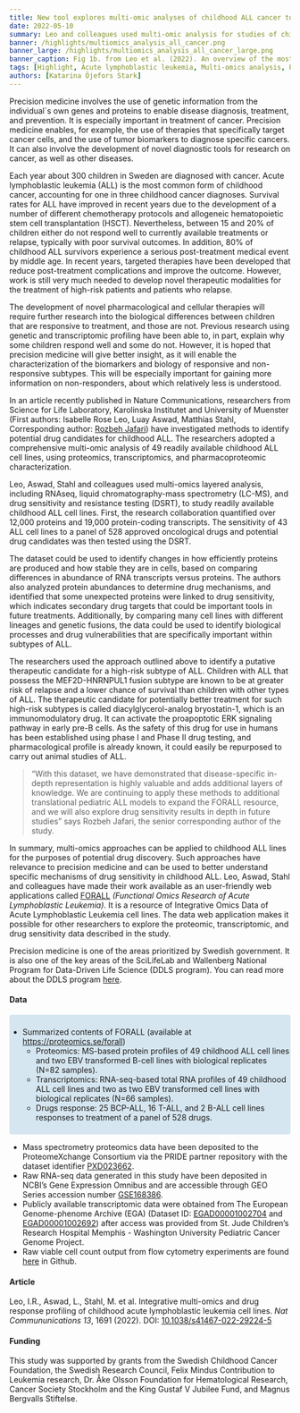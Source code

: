 ```yaml
---
title: New tool explores multi-omic analyses of childhood ALL cancer to identify putative drug candidates
date: 2022-05-10
summary: Leo and colleagues used multi-omic analysis for studies of childhood Acute lymphoblastic leukemia ( ALL) . New tool for improving childhood ALL cancer treatment developed and shared.
banner: /highlights/multiomics_analysis_all_cancer.png
banner_large: /highlights/multiomics_analysis_all_cancer_large.png
banner_caption: Fig 1b. from Leo et al. (2022). An overview of the most prominent molecular features of the 51 cell lines in this panel. BM bone marrow, PB peripheral blood, PE peripheral effusion, DSRT drug sensitivity and resistance testing.
tags: [Highlight, Acute lymphoblastic leukemia, Multi-omics analysis, Precision medicine, Cancer]
authors: [Katarina Öjefors Stark]
---
```


Precision medicine involves the use of genetic information from the individual´s own genes and proteins to enable disease diagnosis, treatment, and prevention. It is especially important in treatment of cancer. Precision medicine enables, for example, the use of therapies that specifically target cancer cells, and the use of tumor biomarkers to diagnose specific cancers. It can also involve the development of novel diagnostic tools for research on cancer, as well as other diseases.

Each year about 300 children in Sweden are diagnosed with cancer. Acute lymphoblastic leukemia (ALL) is the most common form of childhood cancer, accounting for one in three childhood cancer diagnoses. Survival rates for ALL have improved in recent years due to the development of a number of different chemotherapy protocols and allogeneic hematopoietic stem cell transplantation (HSCT). Nevertheless, between 15 and 20% of children either do not respond well to currently available treatments or relapse, typically with poor survival outcomes. In addition, 80% of childhood ALL survivors experience a serious post-treatment medical event by middle age. In recent years, targeted therapies have been developed that reduce post-treatment complications and improve the outcome. However, work is still very much needed to develop novel therapeutic modalities for the treatment of high-risk patients and patients who relapse.

The development of novel pharmacological and cellular therapies will require further research into the biological differences between children that are responsive to treatment, and those are not. Previous research using genetic and transcriptomic profiling have been able to, in part, explain why some children respond well and some do not. However, it is hoped that precision medicine will give better insight, as it will enable the characterization of the biomarkers and biology of responsive and non-responsive subtypes. This will be especially important for gaining more information on non-responders, about which relatively less is understood.

In an article recently published in Nature Communications, researchers from Science for Life Laboratory, Karolinska Institutet and University of Muenster (First authors: Isabelle Rose Leo, Luay Aswad, Matthias Stahl, Corresponding author: [Rozbeh Jafari](https://staff.ki.se/people/rozbeh-jafari)) have investigated methods to identify potential drug candidates for childhood ALL. The researchers adopted a comprehensive multi-omic analysis of 49 readily available childhood ALL cell lines, using proteomics, transcriptomics, and pharmacoproteomic characterization.

Leo, Aswad, Stahl and colleagues used multi-omics layered analysis, including RNAseq, liquid chromatography-mass spectrometry (LC-MS), and drug sensitivity and resistance testing (DSRT), to study readily available childhood ALL cell lines. First, the research collaboration quantified over 12,000 proteins and 19,000 protein-coding transcripts. The sensitivity of 43 ALL cell lines to a panel of 528 approved oncological drugs and potential drug candidates was then tested using the DSRT.

The dataset could be used to identify changes in how efficiently proteins are produced and how stable they are in cells, based on comparing differences in abundance of RNA transcripts versus proteins. The authors also analyzed protein abundances to determine drug mechanisms, and identified that some unexpected proteins were linked to drug sensitivity, which indicates secondary drug targets that could be important tools in future treatments. Additionally, by comparing many cell lines with different lineages and genetic fusions, the data could be used to identify biological processes and drug vulnerabilities that are specifically important within subtypes of ALL.

The researchers used the approach outlined above to identify a putative therapeutic candidate for a high-risk subtype of ALL. Children with ALL that possess the MEF2D-HNRNPUL1 fusion subtype are known to be at greater risk of relapse and a lower chance of survival than children with other types of ALL. The therapeutic candidate for potentially better treatment for such high-risk subtypes is called diacylglycerol-analog bryostatin-1, which is an immunomodulatory drug. It can activate the proapoptotic ERK signaling pathway in early pre-B cells. As the safety of this drug for use in humans has been established using phase I and Phase II drug testing, and pharmacological profile is already known,  it could easily be repurposed to carry out animal studies of ALL.

> “With this dataset, we have demonstrated that disease-specific in-depth representation is highly valuable and adds additional layers of knowledge. We are continuing to apply these methods to additional translational pediatric ALL models to expand the FORALL resource, and we will also explore drug sensitivity results in depth in future studies” says Rozbeh Jafari, the senior corresponding author of the study.

In summary, multi-omics approaches can be applied to childhood ALL lines for the purposes of potential drug discovery. Such approaches have relevance to precision medicine and can be used to better understand specific mechanisms of drug sensitivity in childhood ALL.
Leo, Aswad, Stahl and colleagues have made their work available as an user-friendly web applications called [FORALL](https://proteomics.se/forall) *(Functional Omics Research of Acute Lymphoblastic Leukemia)*. It is a resource of Integrative Omics Data of Acute Lymphoblastic Leukemia cell lines. The data web application makes it possible for other researchers to explore the proteomic, transcriptomic, and drug sensitivity data described in the study.

Precision medicine is one of the areas prioritized by Swedish government. It is also one of the key areas of the SciLifeLab and Wallenberg National Program for Data-Driven Life Science (DDLS program). You can read more about the DDLS program [here](https://www.scilifelab.se/data-driven).

#### Data

<div style="background-color: #D6E6F0; border-radius: 4px; padding: 8px 0px;" class="mb-1">
  <ul class="mb-0">
    <li>
   Summarized contents of FORALL (available at <a href="https://proteomics.se/forall">https://proteomics.se/forall</a>)
    <ul>
      <li>Proteomics: MS-based protein profiles of 49 childhood ALL cell lines and two EBV transformed B-cell lines with biological replicates (N=82 samples).</li>
      <li>Transcriptomics: RNA-seq-based total RNA profiles of 49 childhood ALL cell lines and two as two EBV transformed cell lines with biological replicates (N=66 samples).</li>
      <li>Drugs response: 25 BCP-ALL, 16 T-ALL, and 2 B-ALL cell lines responses to treatment of a panel of 528 drugs.</li>
    </ul>
    </li>
  </ul>
</div>

* Mass spectrometry proteomics data have been deposited to the ProteomeXchange Consortium via the PRIDE partner repository with the dataset identifier [PXD023662](https://www.ebi.ac.uk/pride/archive/projects/PXD023662).
* Raw RNA-seq data generated in this study have been deposited in NCBI’s Gene Expression Omnibus and are accessible through GEO Series accession number [GSE168386](https://www.ncbi.nlm.nih.gov/geo/query/acc.cgi?acc=GSE168386).
* Publicly available transcriptomic data were obtained from The European Genome-phenome Archive (EGA) (Dataset ID: [EGAD00001002704](https://ega-archive.org/datasets/EGAD00001002704) and [EGAD00001002692](https://ega-archive.org/datasets/EGAD00001002692)) after access was provided from St. Jude Children’s Research Hospital Memphis  - Washington University Pediatric Cancer Genome Project.
* Raw viable cell count output from flow cytometry experiments are found [here](https://github.com/isabelle-leo/FORALL/tree/main/data/flow_cytometry) in Github.

#### Article

Leo, I.R., Aswad, L., Stahl, M. et al. Integrative multi-omics and drug response profiling of childhood acute lymphoblastic leukemia cell lines. *Nat Commununications 13*, 1691 (2022). DOI: [10.1038/s41467-022-29224-5](https://doi.org/10.1038/s41467-022-29224-5)

#### Funding

This study was supported by grants from the Swedish Childhood Cancer Foundation, the Swedish Research Council, Felix Mindus Contribution to Leukemia research, Dr. Åke Olsson Foundation for Hematological Research, Cancer Society Stockholm and the King Gustaf V Jubilee Fund, and Magnus Bergvalls Stiftelse.
